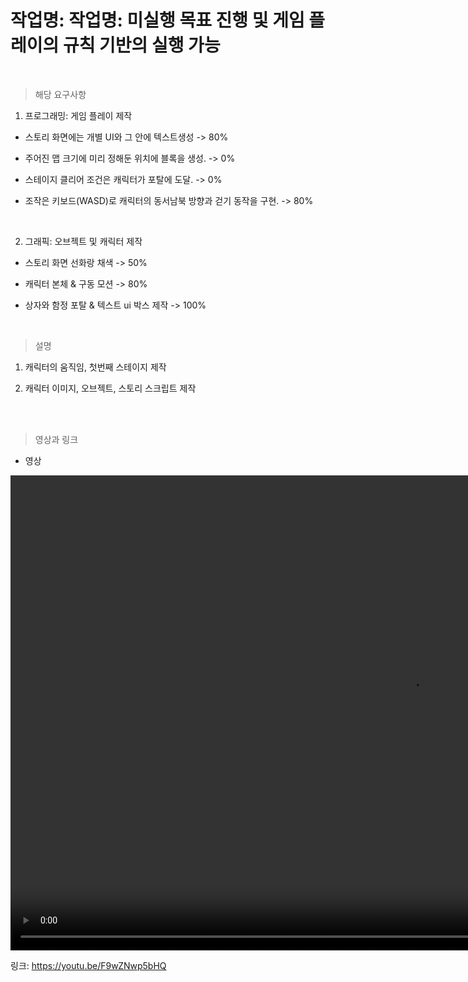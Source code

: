 
# 작업명: 작업명: 미실행 목표 진행 및 게임 플레이의 규칙 기반의 실행 가능

<br>

> 해당 요구사항 
1. 프로그래밍: 게임 플레이 제작 

- 스토리 화면에는 개별 UI와 그 안에 텍스트생성 -> 80%

- 주어진 맵 크기에 미리 정해둔 위치에 블록을 생성. -> 0%

- 스테이지 클리어 조건은 캐릭터가 포탈에 도달.  -> 0%

- 조작은 키보드(WASD)로 캐릭터의 동서남북 방향과 걷기 동작을 구현. -> 80%  

<br>

2. 그래픽: 오브젝트 및 캐릭터 제작 

- 스토리 화면 선화랑 채색 -> 50%

- 캐릭터 본체 & 구동 모션 -> 80%

- 상자와 함정 포탈 & 텍스트 ui 박스 제작 -> 100%

<br>

>설명

1) 캐릭터의 움직임, 첫번째 스테이지 제작 

2) 캐릭터 이미지, 오브젝트, 스토리 스크립트 제작

<br><br>

> 영상과 링크

- 영상

<video controls width="1280" height="760">
<source src="3주차.mp4" type="video/mp4">

    Sorry, your browser doesn't support embedded videos.

</video>

링크: https://youtu.be/F9wZNwp5bHQ
